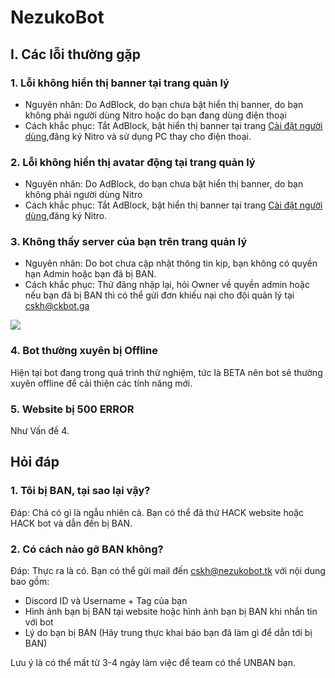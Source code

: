 # NezukoBot

## I. Các lỗi thường gặp
### 1. Lỗi không hiển thị banner tại trang quản lý
- Nguyên nhân: Do AdBlock, do bạn chưa bật hiển thị banner, do bạn không phải người dùng Nitro hoặc do bạn đang dùng điện thoại
- Cách khắc phục: Tắt AdBlock, bật hiển thị banner tại trang [Cài đặt người dùng](https://manage.nezukobot.tk/user_settings.php),đăng ký Nitro và sử dụng PC thay cho điện thoại.
### 2. Lỗi không hiển thị avatar động tại trang quản lý
- Nguyên nhân: Do AdBlock, do bạn chưa bật hiển thị banner, do bạn không phải người dùng Nitro
- Cách khắc phục: Tắt AdBlock, bật hiển thị banner tại trang [Cài đặt người dùng](https://manage.nezukobot.tk/user_settings.php),đăng ký Nitro.
### 3. Không thấy server của bạn trên trang quản lý
- Nguyên nhân: Do bot chưa cập nhật thông tin kịp, bạn không có quyền hạn Admin hoặc bạn đã bị BAN.
- Cách khắc phục: Thử đăng nhập lại, hỏi Owner về quyền admin hoặc nếu bạn đã bị BAN thì có thể gửi đơn khiếu nại cho đội quản lý tại cskh@ckbot.ga
<img src="https://cdn.discordapp.com/attachments/774241371534917665/867324328676425728/unknown.png">

### 4. Bot thường xuyên bị Offline
Hiện tại bot đang trong quá trình thử nghiệm, tức là BETA nên bot sẽ thường xuyên offline để cải thiện các tính năng mới.
### 5. Website bị 500 ERROR
Như Vấn đề 4.
## Hỏi đáp
### 1. Tôi bị BAN, tại sao lại vậy?
Đáp: Chả có gì là ngẫu nhiên cả. Bạn có thể đã thử HACK website hoặc HACK bot và dẫn đến bị BAN.
### 2. Có cách nào gỡ BAN không?
Đáp: Thực ra là có. Bạn có thể gửi mail đến cskh@nezukobot.tk với nội dung bao gồm:
- Discord ID và Username + Tag của bạn
- Hình ảnh bạn bị BAN tại website hoặc hình ảnh bạn bị BAN khi nhắn tin với bot
- Lý do bạn bị BAN (Hãy trung thực khai báo bạn đã làm gì để dẫn tới bị BAN)

Lưu ý là có thể mất từ 3-4 ngày làm việc để team có thể UNBAN bạn.

